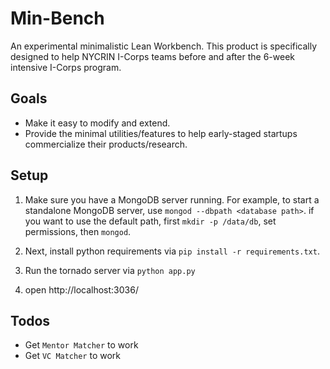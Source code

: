# Min-Bench

An experimental minimalistic Lean Workbench. This product is specifically designed to help
NYCRIN I-Corps teams before and after the 6-week intensive I-Corps program.

Goals
-----
* Make it easy to modify and extend.
* Provide the minimal utilities/features to help early-staged startups commercialize their
products/research.

Setup
-----
1. Make sure you have a MongoDB server running. For example, to start a standalone
   MongoDB server, use `mongod --dbpath <database path>`. if you want to use the default path, first `mkdir -p /data/db`, set permissions, then `mongod`.

2. Next, install python requirements via `pip install -r requirements.txt`.

3. Run the tornado server via `python app.py`

4. open http://localhost:3036/

Todos
-----
* Get `Mentor Matcher` to work
* Get `VC Matcher` to work
